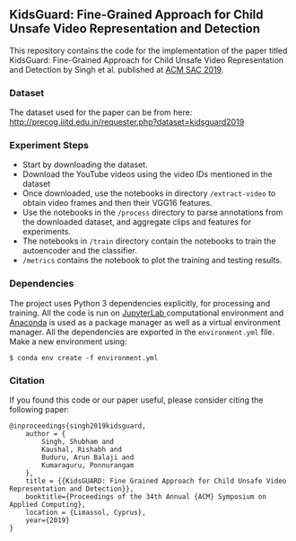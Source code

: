 ## KidsGuard: Fine-Grained Approach for Child Unsafe Video Representation and Detection

This repository contains the code for the implementation of the paper titled KidsGuard: Fine-Grained Approach for Child Unsafe Video Representation and Detection by Singh et al. published at [ACM SAC 2019](https://www.sigapp.org/sac/sac2019/).

### Dataset
The  dataset used for the paper can be from here: http://precog.iiitd.edu.in/requester.php?dataset=kidsguard2019

### Experiment Steps
+ Start by downloading the dataset.
+ Download the YouTube videos using the video IDs mentioned in the dataset
+ Once downloaded, use the notebooks in directory `/extract-video` to obtain video frames and then their VGG16 features.
+ Use the notebooks in the `/process` directory to parse annotations from the downloaded dataset, and aggregate clips and features for experiments.
+ The notebooks in `/train` directory contain the notebooks to train the autoencoder and the classifier.
+ `/metrics` contains the notebook to plot the training and testing results.

### Dependencies
The project uses Python 3 dependencies explicitly, for processing and training. All the code is run on [JupyterLab ](https://github.com/jupyterlab/jupyterlab) computational environment and [Anaconda](https://anaconda.org/)  is used as a package manager as well as a virtual environment manager. 
All the dependencies are exported in the `environment.yml` file. Make a new environment using:
```
$ conda env create -f environment.yml
```

### Citation
If you found this code or our paper useful, please consider citing the following paper:
```
@inproceedings{singh2019kidsguard,
    author = {
        Singh, Shubham and 
        Kaushal, Rishabh and 
        Buduru, Arun Balaji and 
        Kumaraguru, Ponnurangam
    },
    title = {{KidsGUARD: Fine Grained Approach for Child Unsafe Video Representation and Detection}},
    booktitle={Proceedings of the 34th Annual {ACM} Symposium on Applied Computing},
    location = {Limassol, Cyprus},
    year={2019}
}
```
